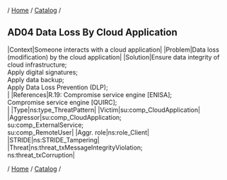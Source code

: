 / [Home](/acctp/) / [Catalog](/acctp/catalog/) /

## AD04 Data Loss By Cloud Application

|Context|Someone interacts with a cloud application|
|Problem|Data loss (modification) by the cloud application|
|Solution|Ensure data integrity of cloud infrastructure;<br /> Apply digital signatures;<br /> Apply data backup;<br /> Apply Data Loss Prevention (DLP);<br />|
|References|R.19: Compromise service engine [ENISA];<br /> Compromise service engine [QUIRC];<br />|
|Type|ns:type_ThreatPattern|
|Victim|su:comp_CloudApplication|
|Aggressor|su:comp_CloudApplication;<br /> su:comp_ExternalService;<br /> su:comp_RemoteUser|
|Aggr. role|ns:role_Client|
|STRIDE|ns:STRIDE_Tampering|
|Threat|ns:threat_txMessageIntegrityViolation;<br /> ns:threat_txCorruption|

/ [Home](/acctp/) / [Catalog](/acctp/catalog/) /
